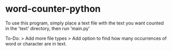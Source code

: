 # word-counter-python

To use this program, simply place a text file with the text you want counted in the 'text' directory, then run 'main.py'

To-Do:
    > Add more file types
    > Add option to find how many occurrences of word or character are in text.